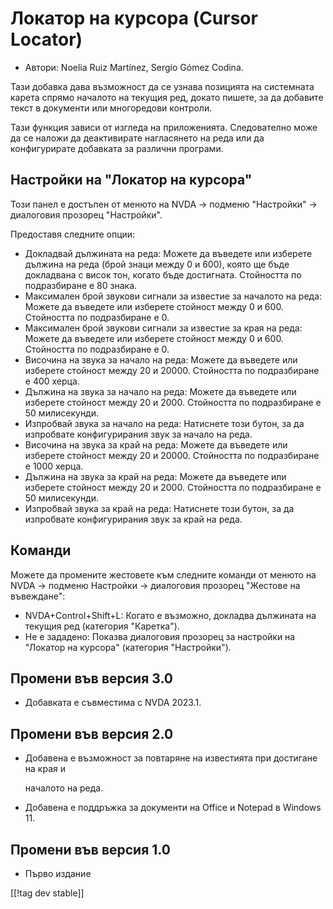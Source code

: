 # Локатор на курсора (Cursor Locator) #

* Автори: Noelia Ruiz Martínez, Sergio Gómez Codina.

Тази добавка дава възможност да се узнава позицията на системната карета
спрямо началото на текущия ред, докато пишете, за да добавите текст в
документи или многоредови контроли.

Тази функция зависи от изгледа на приложенията. Следователно може да се
наложи да деактивирате нагласянето на реда или да конфигурирате добавката за
различни програми.

## Настройки на "Локатор на курсора" ##

Този панел е достъпен от менюто на NVDA -> подменю "Настройки" -> диалоговия
прозорец "Настройки".

Предоставя следните опции:

* Докладвай дължината на реда: Можете да въведете или изберете дължина на
  реда (брой знаци между 0 и 600), която ще бъде докладвана с висок тон,
  когато бъде достигната. Стойността по подразбиране е 80 знака.
* Максимален брой звукови сигнали за известие за началото на реда: Можете да
  въведете или изберете стойност между 0 и 600. Стойността по подразбиране е
  0.
* Максимален брой звукови сигнали за известие за края на реда: Можете да
  въведете или изберете стойност между 0 и 600. Стойността по подразбиране е
  0.
* Височина на звука за начало на реда: Можете да въведете или изберете
  стойност между 20 и 20000. Стойността по подразбиране е 400 херца.
* Дължина на звука за начало на реда: Можете да въведете или изберете
  стойност между 20 и 2000. Стойността по подразбиране е 50 милисекунди.
* Изпробвай звука за начало на реда: Натиснете този бутон, за да изпробвате
  конфигурирания звук за начало на реда.
* Височина на звука за край на реда: Можете да въведете или изберете
  стойност между 20 и 20000. Стойността по подразбиране е 1000 херца.
* Дължина на звука за край на реда: Можете да въведете или изберете стойност
  между 20 и 2000. Стойността по подразбиране е 50 милисекунди.
* Изпробвай звука за край на реда: Натиснете този бутон, за да изпробвате
  конфигурирания звук за край на реда.

## Команди ##

Можете да промените жестовете към следните команди от менюто на NVDA ->
подменю Настройки -> диалоговия прозорец "Жестове на въвеждане":

* NVDA+Control+Shift+L: Когато е възможно, докладва дължината на текущия ред
  (категория "Каретка").
* Не е зададено: Показва диалоговия прозорец за настройки на "Локатор на
  курсора" (категория "Настройки").

## Промени във версия 3.0 ##



* Добавката е съвместима с NVDA 2023.1.



## Промени във версия 2.0 ##

* Добавена е възможност за повтаряне на известията при достигане на края и

  началото на реда.
* Добавена е поддръжка за документи на Office и Notepad в Windows 11.


## Промени във версия 1.0 ##

* Първо издание

[[!tag dev stable]]
